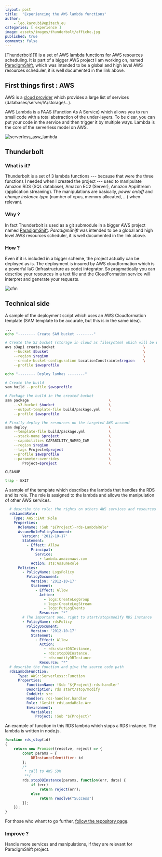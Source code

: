 ```yaml
---
layout: post
title:  "Experiencing the AWS lambda functions"
author:
    - leo.karoubi@epitech.eu
categories: [ experience ]
image: assets/images/thunderbolt/affiche.jpg
published: true
comments: false
---
```


[Thunderbolt][1] is a set of AWS lambda functions for AWS resources scheduling. It is part of a bigger AWS project I am working on, named [ParadigmShift](https://github.com/le0kar0ub1/ParadigmShift), which was intended to be a global and high level AWS resources scheduler, it is well documented in the link above.

## First things first : AWS

AWS is a [cloud provider](https://fr.wikipedia.org/wiki/Cloud_computing) which provides a large list of services (databases/server/IA/storage/...).

AWS Lambda is a FAAS (Function As A Service) which allows you to run small code with a total abstraction of the under-layers. To be clear, you can put your code in the service and then trigger it by multiple ways. Lambda is the core of the serverless model on AWS.

![serverless_asw_lambda](https://ucarecdn.com/889eff87-74c6-4447-907a-0feb2fc041d8/-/resize/1050/)

## Thunderbolt

### What is it?

Thunderbolt is a set of 3 lambda functions --- because that were the three functions I needed when I created the project --- used to manipulate Amazon RDS (SQL database), Amazon EC2 (Server), Amazon AppStream (application streaming). The manipulations are basically, *power on/off* and *change instance type* (number of cpus, memory allocated, ...) when relevant.

### Why ?

In fact Thunderbolt is used as a git submodule in a bigger AWS project named [ParadigmShift](https://github.com/le0kar0ub1/ParadigmShift). *ParadigmShift* was intended to be a global and high level AWS resources scheduler, it is well documented in the link above.

### How ?

Even if it is included in a bigger scheme, the project actually can be deployed as is. The deployment is insured by AWS cloudformation which is a powerful IaC (Infrastructure as code) integrator. So pragmatically you can describe your resources in a text file and the CloudFormation service will interpret and generate your requests.

![cfm](https://blogs.vmware.com/management/files/2019/10/image002.png)

## Technical side

A sample of the deployment script which uses an AWS Cloudformation template (SAM template to be accurate, but this is in the same idea).

```sh
...
echo "-------- Create SAM bucket --------"

# Create the S3 bucket (storage in cloud as filesystem) which will be used for the deployment
aws s3api create-bucket                                         \
    --bucket $bucket                                            \
    --region $region                                            \
    --create-bucket-configuration LocationConstraint=$region    \
    --profile $awsprofile

echo "-------- Deploy lambas --------"

# Create the build
sam build --profile $awsprofile

# Package the build in the created bucket
sam package                                     \
    --s3-bucket $bucket                         \
    --output-template-file build/package.yml    \
    --profile $awsprofile

# Finally deploy the resources on the targeted AWS account
sam deploy                                      \
    --template-file build/package.yml           \
    --stack-name $project                       \
    --capabilities CAPABILITY_NAMED_IAM         \
    --region $region                            \
    --tags Project=$project                     \
    --profile $awsprofile                       \
    --parameter-overrides                       \
        Project=$project                        \

CLEANUP

trap - EXIT
```

A sample of the template which describes the lambda that handles the RDS and its role.
The role is assigned to the lambda and allows the manipulation of other AWS services.

```yml
  # describe the role: the rights on others AWS services and resources which can be affected
  rdsLamdaRole:
    Type: AWS::IAM::Role
    Properties:
      RoleName: !Sub "${Project}-rds-LambdaRole"
      AssumeRolePolicyDocument:
        Version: '2012-10-17'
        Statement:
          - Effect: Allow
            Principal:
              Service:
                - lambda.amazonaws.com
            Action: sts:AssumeRole
      Policies:
        - PolicyName: LogsPolicy
          PolicyDocument:
            Version: '2012-10-17'
            Statement:
              - Effect: Allow
                Action:
                  - logs:CreateLogGroup
                  - logs:CreateLogStream
                  - logs:PutLogEvents
                Resource: "*"
        # The important one, right to start/stop/modify RDS instance
        - PolicyName: rdsPolicy
          PolicyDocument:
            Version: '2012-10-17'
            Statement:
              - Effect: Allow
                Action:
                  - rds:startDBInstance,
                  - rds:stopDBInstance,
                  - rds:modifyDBInstance
                Resource: "*"
  # describe the function and give the source code path
  rdsLambdaFunction:
      Type: AWS::Serverless::Function
      Properties:
          FunctionName: !Sub "${Project}-rds-handler"
          Description: rds start/stop/modify
          CodeUri: src
          Handler: rds-handler.handler
          Role: !GetAtt rdsLamdaRole.Arn
          Environment:
            Variables:
              Project: !Sub "${Project}"
```

An example of function in this RDS lambda which stops a RDS instance. The lambda is written in node.js.

```js
function rds_stop(id)
{
    return new Promise((resolve, reject) => {
        const params = {
            DBInstanceIdentifier: id
        };
        /* 
         * call to AWS SDK
         **/
        rds.stopDBInstance(params, function(err, data) {
            if (err)
                return reject(err);
            else
                return resolve("Success")
        });
    });
}
```

For those who whant to go further, [follow the repository page](https://github.com/le0kar0ub1/Thunderbolt/tree/master/aws).

### Improve ?

Handle more services and manipulations, if they are relevant for ParadigmShift project.
